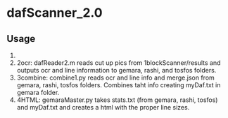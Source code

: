 # dafScanner_2.0

## Usage

1.  <noah explains>  
2. 2ocr: dafReader2.m reads cut up pics from 1blockScanner/results and outputs ocr and line information to gemara, rashi, and tosfos folders.  
3. 3combine: combine1.py reads ocr and line info and merge.json from gemara, rashi, tosfos folders. Combines taht info creating myDaf.txt in gemara folder.  
4. 4HTML: gemaraMaster.py takes stats.txt (from gemara, rashi, tosfos) and myDaf.txt and creates a html with the proper line sizes.  